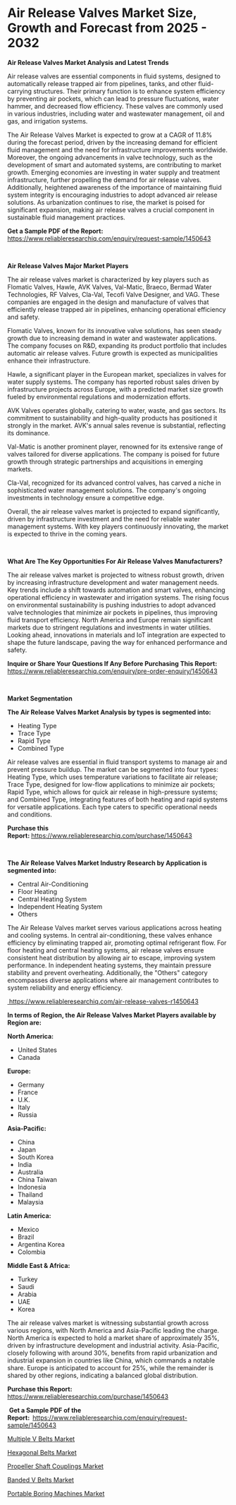 <p><h1>Air Release Valves Market Size, Growth and Forecast from 2025 - 2032</h1></p><p><strong>Air Release Valves Market Analysis and Latest Trends</strong></p>
<p><p>Air release valves are essential components in fluid systems, designed to automatically release trapped air from pipelines, tanks, and other fluid-carrying structures. Their primary function is to enhance system efficiency by preventing air pockets, which can lead to pressure fluctuations, water hammer, and decreased flow efficiency. These valves are commonly used in various industries, including water and wastewater management, oil and gas, and irrigation systems.</p><p>The Air Release Valves Market is expected to grow at a CAGR of 11.8% during the forecast period, driven by the increasing demand for efficient fluid management and the need for infrastructure improvements worldwide. Moreover, the ongoing advancements in valve technology, such as the development of smart and automated systems, are contributing to market growth. Emerging economies are investing in water supply and treatment infrastructure, further propelling the demand for air release valves. Additionally, heightened awareness of the importance of maintaining fluid system integrity is encouraging industries to adopt advanced air release solutions. As urbanization continues to rise, the market is poised for significant expansion, making air release valves a crucial component in sustainable fluid management practices.</p></p>
<p><strong>Get a Sample PDF of the Report:&nbsp;</strong> <a href="https://www.reliableresearchiq.com/enquiry/request-sample/1450643?utm_campaign=120&utm_medium=2&utm_source=Github&utm_content=ia&utm_term=23022025&utm_id=air-release-valves">https://www.reliableresearchiq.com/enquiry/request-sample/1450643</a></p>
<p>&nbsp;</p>
<p><strong>Air Release Valves Major Market Players</strong></p>
<p><p>The air release valves market is characterized by key players such as Flomatic Valves, Hawle, AVK Valves, Val-Matic, Braeco, Bermad Water Technologies, RF Valves, Cla-Val, Tecofi Valve Designer, and VAG. These companies are engaged in the design and manufacture of valves that efficiently release trapped air in pipelines, enhancing operational efficiency and safety.</p><p>Flomatic Valves, known for its innovative valve solutions, has seen steady growth due to increasing demand in water and wastewater applications. The company focuses on R&D, expanding its product portfolio that includes automatic air release valves. Future growth is expected as municipalities enhance their infrastructure.</p><p>Hawle, a significant player in the European market, specializes in valves for water supply systems. The company has reported robust sales driven by infrastructure projects across Europe, with a predicted market size growth fueled by environmental regulations and modernization efforts.</p><p>AVK Valves operates globally, catering to water, waste, and gas sectors. Its commitment to sustainability and high-quality products has positioned it strongly in the market. AVK's annual sales revenue is substantial, reflecting its dominance.</p><p>Val-Matic is another prominent player, renowned for its extensive range of valves tailored for diverse applications. The company is poised for future growth through strategic partnerships and acquisitions in emerging markets.</p><p>Cla-Val, recognized for its advanced control valves, has carved a niche in sophisticated water management solutions. The company's ongoing investments in technology ensure a competitive edge.</p><p>Overall, the air release valves market is projected to expand significantly, driven by infrastructure investment and the need for reliable water management systems. With key players continuously innovating, the market is expected to thrive in the coming years.</p></p>
<p>&nbsp;</p>
<p><strong>What Are The Key Opportunities For Air Release Valves Manufacturers?</strong></p>
<p><p>The air release valves market is projected to witness robust growth, driven by increasing infrastructure development and water management needs. Key trends include a shift towards automation and smart valves, enhancing operational efficiency in wastewater and irrigation systems. The rising focus on environmental sustainability is pushing industries to adopt advanced valve technologies that minimize air pockets in pipelines, thus improving fluid transport efficiency. North America and Europe remain significant markets due to stringent regulations and investments in water utilities. Looking ahead, innovations in materials and IoT integration are expected to shape the future landscape, paving the way for enhanced performance and safety.</p></p>
<p><strong>Inquire or Share Your Questions If Any Before Purchasing This Report:</strong> <a href="https://www.reliableresearchiq.com/enquiry/pre-order-enquiry/1450643?utm_campaign=120&utm_medium=2&utm_source=Github&utm_content=ia&utm_term=23022025&utm_id=air-release-valves">https://www.reliableresearchiq.com/enquiry/pre-order-enquiry/1450643</a></p>
<p>&nbsp;</p>
<p><strong>Market Segmentation</strong></p>
<p><strong>The Air Release Valves Market Analysis by types is segmented into:</strong></p>
<p><ul><li>Heating Type</li><li>Trace Type</li><li>Rapid Type</li><li>Combined Type</li></ul></p>
<p><p>Air release valves are essential in fluid transport systems to manage air and prevent pressure buildup. The market can be segmented into four types: Heating Type, which uses temperature variations to facilitate air release; Trace Type, designed for low-flow applications to minimize air pockets; Rapid Type, which allows for quick air release in high-pressure systems; and Combined Type, integrating features of both heating and rapid systems for versatile applications. Each type caters to specific operational needs and conditions.</p></p>
<p><strong>Purchase this Report:&nbsp;</strong><a href="https://www.reliableresearchiq.com/purchase/1450643?utm_campaign=120&utm_medium=2&utm_source=Github&utm_content=ia&utm_term=23022025&utm_id=air-release-valves">https://www.reliableresearchiq.com/purchase/1450643</a></p>
<p>&nbsp;</p>
<p><strong>The Air Release Valves Market Industry Research by Application is segmented into:</strong></p>
<p><ul><li>Central Air-Conditioning</li><li>Floor Heating</li><li>Central Heating System</li><li>Independent Heating System</li><li>Others</li></ul></p>
<p><p>The Air Release Valves market serves various applications across heating and cooling systems. In central air-conditioning, these valves enhance efficiency by eliminating trapped air, promoting optimal refrigerant flow. For floor heating and central heating systems, air release valves ensure consistent heat distribution by allowing air to escape, improving system performance. In independent heating systems, they maintain pressure stability and prevent overheating. Additionally, the "Others" category encompasses diverse applications where air management contributes to system reliability and energy efficiency.</p></p>
<p><a href="https://www.reliableresearchiq.com/air-release-valves-r1450643?utm_campaign=120&utm_medium=2&utm_source=Github&utm_content=ia&utm_term=23022025&utm_id=air-release-valves">&nbsp;https://www.reliableresearchiq.com/air-release-valves-r1450643</a></p>
<p><strong>In terms of Region, the Air Release Valves Market Players available by Region are:</strong></p>
<p>
    <p> <strong> North America: </strong>
        <ul>
            <li>United States</li>
            <li>Canada</li>
        </ul>
        </p> 
    <p> <strong> Europe: </strong>
        <ul>
            <li>Germany</li>
            <li>France</li>
            <li>U.K.</li>
            <li>Italy</li>
            <li>Russia</li>
        </ul>
        </p> 
    <p> <strong> Asia-Pacific: </strong>
        <ul>
            <li>China</li>
            <li>Japan</li>
            <li>South Korea</li>
            <li>India</li>
            <li>Australia</li>
            <li>China Taiwan</li>
            <li>Indonesia</li>
            <li>Thailand</li>
            <li>Malaysia</li>
        </ul>
        </p> 
    <p> <strong> Latin America: </strong>
        <ul>
            <li>Mexico</li>
            <li>Brazil</li>
            <li>Argentina Korea</li>
            <li>Colombia</li>
        </ul>
        </p> 
    <p> <strong> Middle East & Africa: </strong>
        <ul>
            <li>Turkey</li>
            <li>Saudi</li>
            <li>Arabia</li>
            <li>UAE</li>
            <li>Korea</li>
        </ul>
    </p>
    </p>
<p><p>The air release valves market is witnessing substantial growth across various regions, with North America and Asia-Pacific leading the charge. North America is expected to hold a market share of approximately 35%, driven by infrastructure development and industrial activity. Asia-Pacific, closely following with around 30%, benefits from rapid urbanization and industrial expansion in countries like China, which commands a notable share. Europe is anticipated to account for 25%, while the remainder is shared by other regions, indicating a balanced global distribution.</p></p>
<p><strong>Purchase this Report: </strong><a href="https://www.reliableresearchiq.com/purchase/1450643?utm_campaign=120&utm_medium=2&utm_source=Github&utm_content=ia&utm_term=23022025&utm_id=air-release-valves">https://www.reliableresearchiq.com/purchase/1450643</a></p>
<p>&nbsp;<strong>Get a Sample PDF of the Report:&nbsp;&nbsp;</strong><a href="https://www.reliableresearchiq.com/enquiry/request-sample/1450643?utm_campaign=120&utm_medium=2&utm_source=Github&utm_content=ia&utm_term=23022025&utm_id=air-release-valves">https://www.reliableresearchiq.com/enquiry/request-sample/1450643</a></p>
<p><strong></strong></p>
<p><p><a href="https://github.com/vsiljgestel/Market-Research-Report-List-1/blob/main/multiple-v-belts-market.md?utm_campaign=120&utm_medium=2&utm_source=Github&utm_content=ia&utm_term=23022025&utm_id=air-release-valves">Multiple V Belts Market</a></p><p><a href="https://github.com/iousefzuzic/Market-Research-Report-List-1/blob/main/hexagonal-belts-market.md?utm_campaign=120&utm_medium=2&utm_source=Github&utm_content=ia&utm_term=23022025&utm_id=air-release-valves">Hexagonal Belts Market</a></p><p><a href="https://github.com/belhejmawoue/Market-Research-Report-List-1/blob/main/propeller-shaft-couplings-market.md?utm_campaign=120&utm_medium=2&utm_source=Github&utm_content=ia&utm_term=23022025&utm_id=air-release-valves">Propeller Shaft Couplings Market</a></p><p><a href="https://github.com/kenecezuena8/Market-Research-Report-List-1/blob/main/banded-v-belts-market.md?utm_campaign=120&utm_medium=2&utm_source=Github&utm_content=ia&utm_term=23022025&utm_id=air-release-valves">Banded V Belts Market</a></p><p><a href="https://github.com/boudykodumi/Market-Research-Report-List-1/blob/main/portable-boring-machines-market.md?utm_campaign=120&utm_medium=2&utm_source=Github&utm_content=ia&utm_term=23022025&utm_id=air-release-valves">Portable Boring Machines Market</a></p></p>